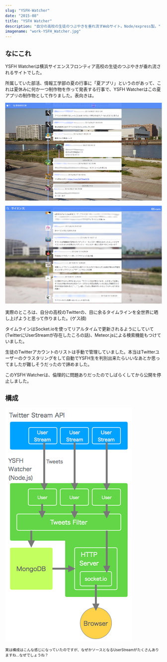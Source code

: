 ```yaml
---
slug: "YSFH-Watcher"
date: "2015-08"
title: "YSFH Watcher"
description: "自分の高校の生徒のつぶやきを垂れ流すWebサイト。Node/express製。"
imagename: "work-YSFH_Watcher.jpg"
---
```


## なにこれ

YSFH Watcherは横浜サイエンスフロンティア高校の生徒のつぶやきが垂れ流されるサイトでした。

所属していた部活、情報工学部の夏の行事に「夏アプリ」というのがあって、これは夏休みに何か一つ制作物を作って発表する行事で、YSFH Watcherはこの夏アプリの制作物として作りました。表向きは。

![timeline feed page](../../images/work-YSFH_Watcher_Feed.png)

![search page](../../images/work-YSFH_Watcher_Search.png)

実際のところは、自分の高校のTwitterの、目に余るタイムラインを全世界に晒し上げようと思って作りました。(ゲス顔)

タイムラインはSocket.ioを使ってリアルタイムで更新されるようにしていて(TwitterにUserStreamが存在したころの話)、Meteor.jsによる検索機能もつけていました。

生徒のTwitterアカウントのリストは手動で管理していました。本当はTwitterユーザーのクラスタリングをして自動でYSFH生を判別出来たらいいなあとか思ってましたが難しそうだったので諦めました。

このYSFH Watcherは、倫理的に問題ありだったのでしばらくしてから公開を停止しました。

## 構成 

<img alt="The structure of YSFH Watcher" src="../../images/work-YSFH_Watcher_stream.png" style="max-width:100%" />

<small>実は構成はこんな感じになっていたのですが、なぜかソースとなるUserStreamがたくさんありますね…なぜでしょうね？</small>
